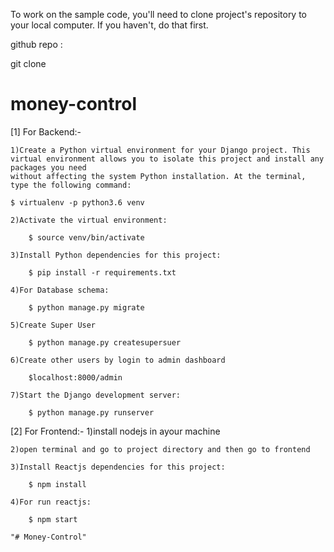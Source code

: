 To work on the sample code, you'll need to clone project's repository to your local computer. If you haven't, do that first.

github repo :

git clone

# money-control

[1] For Backend:-

    1)Create a Python virtual environment for your Django project. This virtual environment allows you to isolate this project and install any packages you need
    without affecting the system Python installation. At the terminal, type the following command:

	$ virtualenv -p python3.6 venv

    2)Activate the virtual environment:

        $ source venv/bin/activate

    3)Install Python dependencies for this project:

        $ pip install -r requirements.txt

    4)For Database schema:

        $ python manage.py migrate

    5)Create Super User

        $ python manage.py createsupersuer

    6)Create other users by login to admin dashboard

        $localhost:8000/admin
    
    7)Start the Django development server:

        $ python manage.py runserver



[2] For Frontend:-
    1)install nodejs in ayour machine

    2)open terminal and go to project directory and then go to frontend 

    3)Install Reactjs dependencies for this project:

        $ npm install

    4)For run reactjs:

        $ npm start

    "# Money-Control" 
